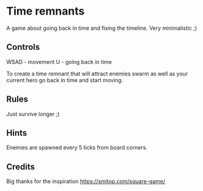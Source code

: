 # Time remnants

A game about going back in time and fixing the timeline. Very minimalistic ;)

## Controls

WSAD - movement
U - going back in time

To create a time remnant that will attract enemies swarm as well as your current hero go back in time and start moving.

## Rules

Just survive longer ;)

## Hints

Enemies are spawned every 5 ticks from board corners.

## Credits
Big thanks for the inspiration https://smitop.com/square-game/
